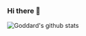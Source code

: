 ### Hi there 👋

![Goddard's github stats](https://github-readme-stats-git-master.goddard.vercel.app/api?username=goddard&count_private=true&theme=chartreuse-dark&&show_icons=true)


<!--
**Goddard/goddard** is a ✨ _special_ ✨ repository because its `README.md` (this file) appears on your GitHub profile.
[![Top Langs](https://github-readme-stats.vercel.app/api/top-langs/?username=goddard&layout=compact)]

Here are some ideas to get you started:

- 🔭 I’m currently working on ...
- 🌱 I’m currently learning ...
- 👯 I’m looking to collaborate on ...
- 🤔 I’m looking for help with ...
- 💬 Ask me about ...
- 📫 How to reach me: ...
- 😄 Pronouns: ...
- ⚡ Fun fact: ...
-->
